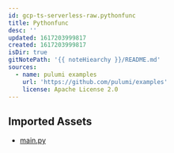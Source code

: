 ```yaml
---
id: gcp-ts-serverless-raw.pythonfunc
title: Pythonfunc
desc: ''
updated: 1617203999817
created: 1617203999817
isDir: true
gitNotePath: '{{ noteHiearchy }}/README.md'
sources:
  - name: pulumi examples
    url: 'https://github.com/pulumi/examples'
    license: Apache License 2.0
---
```

## Imported Assets

- [main.py](/assets/main.py)

